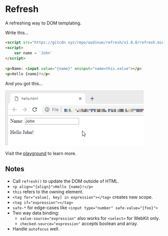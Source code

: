 # Refresh

A refreshing way to DOM templating.

Write this...

```html
<script src="https://gitcdn.xyz/repo/audinue/refresh/v1.0.0/refresh.min.js"></script>
<script>
    var name = 'John'
</script>

<p>Name: <input value="{name}" oninput="name=this.value"></p>
<p>Hello {name}!</p>
```

And you got this...

![Demo](demo.gif)

Visit the [playground](https://gitcdn.xyz/repo/audinue/refresh/master/playground.html) to learn more.

## Notes

- Call `refresh()` to update the DOM outside of HTML.
- `<p align="{align}">Hello {name}!</p>`
- `this` refers to the owning element.
- `<tag for="value[, key] in expression"></tag>` creates new scope.
- `<tag if="expression"></tag>`
- `safe-*` for edge-cases like `<input type="number" safe-value="{foo}">`
- Two way data binding:
    - `value-source="expression"` also works for `<select>` for WebKit only.
    - `checked-source="expression"` accepts boolean and array.
- Handle `autofocus` well.
